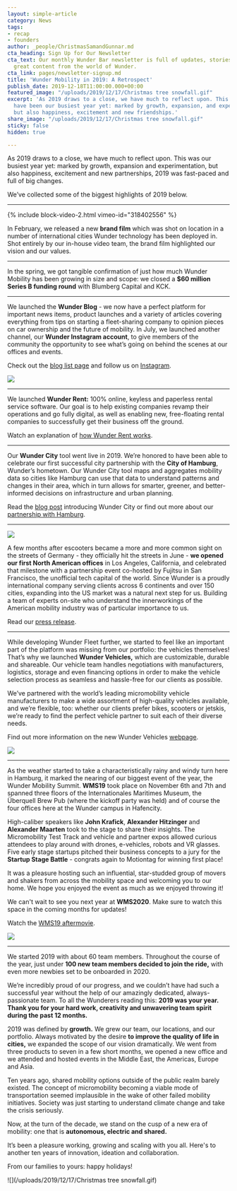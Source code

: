```yaml
---
layout: simple-article
category: News
tags:
- recap
- founders
author: _people/ChristmasSamandGunnar.md
cta_heading: Sign Up for Our Newsletter
cta_text: Our monthly Wunder Bar newsletter is full of updates, stories and other
  great content from the world of Wunder.
cta_link: pages/newsletter-signup.md
title: 'Wunder Mobility in 2019: A Retrospect'
publish_date: 2019-12-18T11:00:00.000+00:00
featured_image: "/uploads/2019/12/17/Christmas tree snowfall.gif"
excerpt: 'As 2019 draws to a close, we have much to reflect upon. This may very well
  have been our busiest year yet: marked by growth, expansion, and experimentation,
  but also happiness, excitement and new friendships.'
share_image: "/uploads/2019/12/17/Christmas tree snowfall.gif"
sticky: false
hidden: true

---
```

As 2019 draws to a close, we have much to reflect upon. This was our busiest year yet: marked by growth, expansion and experimentation, but also happiness, excitement and new partnerships, 2019 was fast-paced and full of big changes.

We’ve collected some of the biggest highlights of 2019 below.

***

{% include block-video-2.html vimeo-id="318402556" %}

In February, we released a new **brand film** which was shot on location in a number of international cities Wunder technology has been deployed in. Shot entirely by our in-house video team, the brand film highlighted our vision and our values.

***

In the spring, we got tangible confirmation of just how much Wunder Mobility has been growing in size and scope: we closed a **$60 million Series B funding round** with Blumberg Capital and KCK.

***

We launched the **Wunder Blog** - we now have a perfect platform for important news items, product launches and a variety of articles covering everything from tips on starting a fleet-sharing company to opinion pieces on car ownership and the future of mobility. In July, we launched another channel, our **Wunder Instagram account**, to give members of the community the opportunity to see what’s going on behind the scenes at our offices and events.

Check out the [blog list page](https://www.wundermobility.com/blog) and follow us on [Instagram](https://www.instagram.com/wundermobility/).

![](/uploads/2019/12/17/InstaImageRecapPost.jpg)

***

We launched **Wunder Rent:** 100% online, keyless and paperless rental service software. Our goal is to help existing companies revamp their operations and go fully digital, as well as enabling new, free-floating rental companies to successfully get their business off the ground.

Watch an explanation of [how Wunder Rent works](https://vimeo.com/374919926).

***

Our **Wunder City** tool went live in 2019. We’re honored to have been able to celebrate our first successful city partnership with the **City of Hamburg**, Wunder’s hometown. Our Wunder City tool maps and aggregates mobility data so cities like Hamburg can use that data to understand patterns and changes in their area, which in turn allows for smarter, greener, and better-informed decisions on infrastructure and urban planning.

Read the [blog post](https://www.wundermobility.com/blog/introducing-wunder-city) introducing Wunder City or find out more about our [partnership with Hamburg](https://www.hamburg-news.hamburg/en/media-it/hamburg-launches-platform-monitor-new-mobility-services/).

***

![](/uploads/2019/12/17/YeehawAmerica.jpg)

A few months after escooters became a more and more common sight on the streets of Germany - they officially hit the streets in June - **we opened our first North American offices** in Los Angeles, California, and celebrated that milestone with a partnership event co-hosted by Fujitsu in San Francisco, the unofficial tech capital of the world. Since Wunder is a proudly international company serving clients across 6 continents and over 150 cities, expanding into the US market was a natural next step for us. Building a team of experts on-site who understand the innerworkings of the American mobility industry was of particular importance to us.

Read our [press release](https://www.wundermobility.com/blog/wunder-mobility-launches-in-the-u-s).

***

While developing Wunder Fleet further, we started to feel like an important part of the platform was missing from our portfolio: the vehicles themselves! That’s why we launched **Wunder Vehicles,** which are customizable, durable and shareable. Our vehicle team handles negotiations with manufacturers, logistics, storage and even financing options in order to make the vehicle selection process as seamless and hassle-free for our clients as possible.

We’ve partnered with the world’s leading micromobility vehicle manufacturers to make a wide assortment of high-quality vehicles available, and we’re flexible, too: whether our clients prefer bikes, scooters or jetskis, we’re ready to find the perfect vehicle partner to suit each of their diverse needs.

Find out more information on the new Wunder Vehicles [webpage]().

![](/uploads/2019/12/17/wunder-vehicles.png)

***

As the weather started to take a characteristically rainy and windy turn here in Hamburg, it marked the nearing of our biggest event of the year, the Wunder Mobility Summit. **WMS19** took place on November 6th and 7th and spanned three floors of the Internationales Maritimes Museum, the Überquell Brew Pub (where the kickoff party was held) and of course the four offices here at the Wunder campus in Hafencity.

High-caliber speakers like **John Krafick**, **Alexander Hitzinger** and **Alexander Maarten** took to the stage to share their insights. The Micromobility Test Track and vehicle and partner expos allowed curious attendees to play around with drones, e-vehicles, robots and VR glasses. Five early stage startups pitched their business concepts to a jury for the **Startup Stage Battle** - congrats again to Motiontag for winning first place!

It was a pleasure hosting such an influential, star-studded group of movers and shakers from across the mobility space and welcoming you to our home. We hope you enjoyed the event as much as we enjoyed throwing it!

We can't wait to see you next year at **WMS2020**. Make sure to watch this space in the coming months for updates!

Watch the [WMS19 aftermovie](https://www.wundermobility.com/blog/the-wunder-mobility-summit-2019).

![](/uploads/2019/12/17/Recappostimage.jpg)

***

We started 2019 with about 60 team members. Throughout the course of the year, just under **100 new team members decided to join the ride,** with even more newbies set to be onboarded in 2020.

We’re incredibly proud of our progress, and we couldn’t have had such a successful year without the help of our amazingly dedicated, always-passionate team. To all the Wunderers reading this: **2019 was your year. Thank you for your hard work, creativity and unwavering team spirit during the past 12 months.**

2019 was defined by **growth.** We grew our team, our locations, and our portfolio. Always motivated by the desire **to improve the quality of life in cities,** we expanded the scope of our vision dramatically. We went from three products to seven in a few short months, we opened a new office and we attended and hosted events in the Middle East, the Americas, Europe and Asia.

Ten years ago, shared mobility options outside of the public realm barely existed. The concept of micromobility becoming a viable mode of transportation seemed implausible in the wake of other failed mobility initiatives. Society was just starting to understand climate change and take the crisis seriously.

Now, at the turn of the decade, we stand on the cusp of a new era of mobility: one that is **autonomous, electric and shared.**

It’s been a pleasure working, growing and scaling with you all. Here's to another ten years of innovation, ideation and collaboration.

From our families to yours: happy holidays!

![](/uploads/2019/12/17/Christmas tree snowfall.gif)